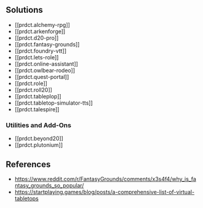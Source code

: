 

## Solutions

- [[prdct.alchemy-rpg]]
- [[prdct.arkenforge]]
- [[prdct.d20-pro]]
- [[prdct.fantasy-grounds]]
- [[prdct.foundry-vtt]]
- [[prdct.lets-role]]
- [[prdct.online-assistant]]
- [[prdct.owlbear-rodeo]]
- [[prdct.quest-portal]]
- [[prdct.role]]
- [[prdct.roll20]]
- [[prdct.tableplop]]
- [[prdct.tabletop-simulator-tts]]
- [[prdct.talespire]]

### Utilities and Add-Ons

- [[prdct.beyond20]]
- [[prdct.plutonium]]

## References

- https://www.reddit.com/r/FantasyGrounds/comments/x3s4f4/why_is_fantasy_grounds_so_popular/ 
- https://startplaying.games/blog/posts/a-comprehensive-list-of-virtual-tabletops
